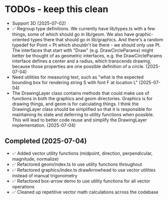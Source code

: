 # TODOs - keep this clean

- Support 3D (2025-07-02)
- ✅ Regroup type definitions. We currently have lib/types.ts with a few things, some of which should go in lib/geom. We also have graphic-oriented types there that should go in lib/graphics. And there's a random typedef for Point = Pt which shouldn't be there - we should only use Pt. The interfaces that start with "Draw" (e.g. DrawCircleParams) might better be thought of as geometric interfaces, e.g. the DrawCircleParams interface defines a center and a radius, which transcends drawing, because those properties are one possible definition of a circle. (2025-07-04)
- Need utilities for measuring text, such as "what is the expected bounding box for rendering string S with font F at location L" (2025-07-04)
- The DrawingLayer class contains methods that could make use of functions in both the graphics and geom directories. Graphics is for drawing things, and geom is for calculating things. I think the DrawingLayer class should be simplified so that it is responsible for maintaining its state and deferring to utility functions when possible. This will lead to better code reuse and simplify the DrawingLayer implementation. (2025-07-04)

## Completed (2025-07-04)

- ✅ Added vector utility functions (midpoint, direction, perpendicular, magnitude, normalize)
- ✅ Refactored geom/index.ts to use utility functions throughout
- ✅ Refactored graphics/index.ts drawArrowhead to use vector utilities instead of manual trigonometry
- ✅ Refactored box-arrow demo to use utility functions for all vector operations
- ✅ Cleaned up repetitive vector math calculations across the codebase
